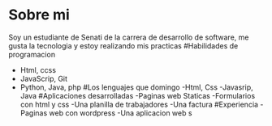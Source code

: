 # Sobre mi
Soy un estudiante de Senati de la carrera de desarrollo de software, me gusta la tecnologia
y estoy realizando mis practicas 
#Habilidades de programacion 
- Html, ccss
- JavaScrip, Git
- Python, Java, php
#Los lenguajes que domingo
-Html, Css
-Javasrip, Java
#Aplicaciones desarrolladas
-Paginas web Staticas
-Formularios con html y css
-Una planilla de trabajadores
-Una factura
#Experiencia
-Paginas web con wordpress
-Una aplicacion web
s
